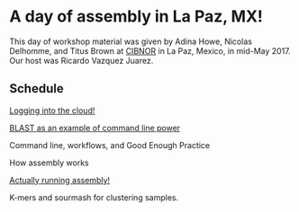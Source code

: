 # A day of assembly in La Paz, MX!

This day of workshop material was given by Adina Howe, Nicolas
Delhomme, and Titus Brown at [CIBNOR](https://www.cibnor.mx/) in La
Paz, Mexico, in mid-May 2017.  Our host was Ricardo Vazquez Juarez.

## Schedule

[Logging into the cloud!](aws/login-shell-win.html)

[BLAST as an example of command line power](blast.html)

Command line, workflows, and Good Enough Practice

How assembly works

[Actually running assembly!](assemble.html)

K-mers and sourmash for clustering samples.


